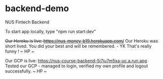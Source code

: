 # backend-demo

NUS Fintech Backend

To start app locally, type "npm run start:dev"

~~Our Heroku is live: https://nus-money-b19.herokuapp.com/~~
Our Heroku was short lived. You did your best and will be remembered. - YK
That's really funny ! ~ HP ~

Our GCP is live: https://nus-course-backend-5i7iu7m5xa-uc.a.run.app
Tested our GCP - managed to login, verified my own profile and logout successfully. ~ HP ~